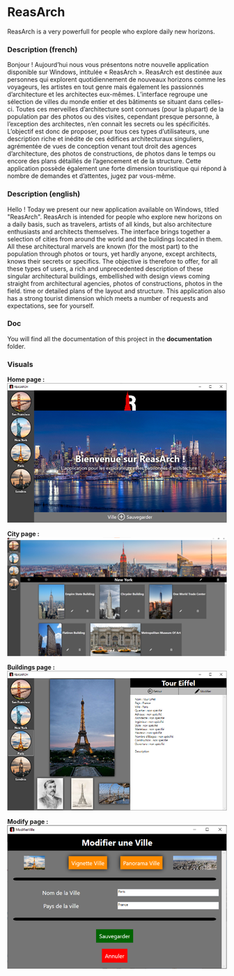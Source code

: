 # ReasArch
ReasArch is a very powerfull for people who explore daily new horizons.


### Description (french)

Bonjour ! Aujourd’hui nous vous présentons notre nouvelle application disponible sur
Windows, intitulée « ReasArch ». ReasArch est destinée aux personnes qui explorent
quotidiennement de nouveaux horizons comme les voyageurs, les artistes en tout genre
mais également les passionnés d’architecture et les architectes eux-mêmes. L’interface
regroupe une sélection de villes du monde entier et des bâtiments se situant dans celles-ci.
Toutes ces merveilles d’architecture sont connues (pour la plupart) de la population par des
photos ou des visites, cependant presque personne, à l’exception des architectes, n’en
connait les secrets ou les spécificités. L’objectif est donc de proposer, pour tous ces types
d’utilisateurs, une description riche et inédite de ces édifices architecturaux singuliers,
agrémentée de vues de conception venant tout droit des agences d’architecture, des photos
de constructions, de photos dans le temps ou encore des plans détaillés de l’agencement et
de la structure. Cette application possède également une forte dimension touristique qui
répond à nombre de demandes et d’attentes, jugez par vous-même.


### Description (english)

Hello ! Today we present our new application available on
Windows, titled "ReasArch". ReasArch is intended for people who explore new horizons on a daily basis, such as travelers, 
artists of all kinds, but also architecture enthusiasts and architects themselves. The interface brings together a selection 
of cities from around the world and the buildings located in them.
All these architectural marvels are known (for the most part) to the population through photos or tours, yet hardly anyone, 
except architects, knows their secrets or specifics. The objective is therefore to offer, for all these types of users, a rich 
and unprecedented description of these singular architectural buildings, embellished with design views coming straight from architectural 
agencies, photos of constructions, photos in the field. time or detailed plans of the layout and structure. This application also has a strong 
tourist dimension which meets a number of requests and expectations, see for yourself.


### Doc

You will find all the documentation of this project in the **documentation** folder.


### Visuals

**Home page :**
![](documentation/home.png)

**City page :**
![](documentation/city.png)

**Buildings page :**
![](documentation/building.png)

**Modify page :**
![](documentation/modify.png)
